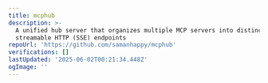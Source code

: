 ```yaml
---
title: mcphub
description: >-
  A unified hub server that organizes multiple MCP servers into distinct
  streamable HTTP (SSE) endpoints
repoUrl: 'https://github.com/samanhappy/mcphub'
verifications: []
lastUpdated: '2025-06-02T00:21:34.448Z'
ogImage: ''
---
```


